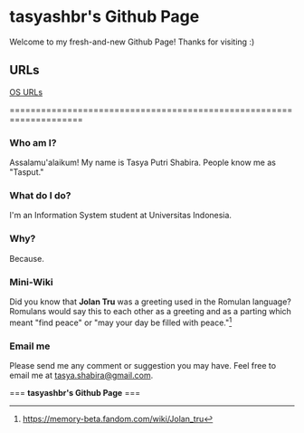 # tasyashbr's Github Page
Welcome to my fresh-and-new Github Page!
Thanks for visiting :)

## URLs
[OS URLs](URLs/)

====================================================================

### Who am I?
Assalamu'alaikum!
My name is Tasya Putri Shabira. People know me as "Tasput."

### What do I do?
I'm an Information System student at Universitas Indonesia.

### Why?
Because.

### Mini-Wiki
Did you know that **Jolan Tru** was a greeting used in the Romulan language? Romulans would say this to each other as a greeting and as a parting which meant "find peace" or "may your day be filled with peace."[^1]

### Email me
Please send me any comment or suggestion you may have.
Feel free to email me at [tasya.shabira@gmail.com](<mailto:tasya.shabira@gmail.com?subject=Hello Tasya&body=Hi, I already visited your Github Page and I have some advice that might help you.>).




=== **tasyashbr's Github Page** ===

[^1]: https://memory-beta.fandom.com/wiki/Jolan_tru
